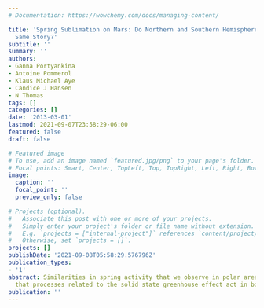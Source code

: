```yaml
---
# Documentation: https://wowchemy.com/docs/managing-content/

title: 'Spring Sublimation on Mars: Do Northern and Southern Hemispheres tell us the
  Same Story?'
subtitle: ''
summary: ''
authors:
- Ganna Portyankina
- Antoine Pommerol
- Klaus Michael Aye
- Candice J Hansen
- N Thomas
tags: []
categories: []
date: '2013-03-01'
lastmod: 2021-09-07T23:58:29-06:00
featured: false
draft: false

# Featured image
# To use, add an image named `featured.jpg/png` to your page's folder.
# Focal points: Smart, Center, TopLeft, Top, TopRight, Left, Right, BottomLeft, Bottom, BottomRight.
image:
  caption: ''
  focal_point: ''
  preview_only: false

# Projects (optional).
#   Associate this post with one or more of your projects.
#   Simply enter your project's folder or file name without extension.
#   E.g. `projects = ["internal-project"]` references `content/project/deep-learning/index.md`.
#   Otherwise, set `projects = []`.
projects: []
publishDate: '2021-09-08T05:58:29.576796Z'
publication_types:
- '1'
abstract: Similarities in spring activity that we observe in polar areas point to
  that processes related to the solid state greenhouse effect act in both hemispheres.
publication: ''
---
```

